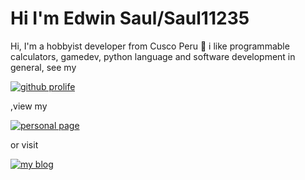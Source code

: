 
# Hi I'm Edwin Saul/Saul11235

Hi, I'm a hobbyist developer from Cusco Peru :rocket: 
i like programmable calculators, gamedev, python language
and software development in general, see my

[![github prolife](https://img.shields.io/badge/-github_prolife-black)](https://saul11235.github.io)

,view my 

[![personal page](https://img.shields.io/badge/-personal_page-red)](https://saul11235.github.io/portfolio/)

or visit 

 [![my blog](https://img.shields.io/badge/-illarisoft-blue)](https://www.illarisoft.com/)
